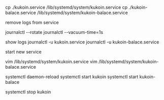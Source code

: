 cp ./kukoin.service /lib/systemd/system/kukoin.service
cp ./kukoin-balace.service /lib/systemd/system/kukoin-balace.service


remove logs from service

journalctl --rotate
journalctl --vacuum-time=1s

show logs
journalctl -u kukoin.service
journalctl -u kukoin-balace.service

start new service

vim /lib/systemd/system/kukoin.service
vim /lib/systemd/system/kukoin-balace.service

systemctl daemon-reload
systemctl start kukoin
systemctl start kukoin-balace

systemctl stop kukoin
